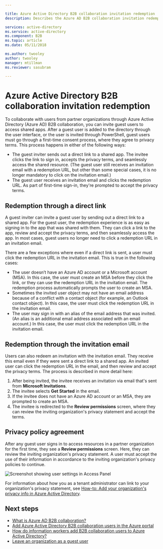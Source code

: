 ```yaml
---

title: Azure Active Directory B2B collaboration invitation redemption | Microsoft Docs
description: Describes the Azure AD B2B collaboration invitation redemption experience for end users, including the agreement to privacy terms.

services: active-directory
ms.service: active-directory
ms.component: B2B
ms.topic: article
ms.date: 05/11/2018

ms.author: twooley
author: twooley
manager: mtillman
ms.reviewer: sasubram

---
```


# Azure Active Directory B2B collaboration invitation redemption

To collaborate with users from partner organizations through Azure Active Directory (Azure AD) B2B collaboration, you can invite guest users to access shared apps. After a guest user is added to the directory through the user interface, or the user is invited through PowerShell, guest users must go through a first-time consent process, where they agree to privacy terms. This process happens in either of the following ways:

- The guest inviter sends out a direct link to a shared app. The invitee clicks the link to sign in, accepts the privacy terms, and seamlessly access the shared resource. (The guest user still receives an invitation email with a redemption URL, but other than some special cases, it is no longer mandatory to click on the invitation email.)  
- The guest user receives an invitation email and clicks the redemption URL. As part of first-time sign-in, they're prompted to accept the privacy terms.

## Redemption through a direct link

A guest inviter can invite a guest user by sending out a direct link to a shared app. For the guest user, the redemption experience is as easy as signing in to the app that was shared with them. They can click a link to the app, review and accept the privacy terms, and then seamlessly access the app. In most cases, guest users no longer need to click a redemption URL in an invitation email.
 
There are a few exceptions where even if a direct link is sent, a user must click the redemption URL in the invitation email. This is true in the following cases:

- The user doesn’t have an Azure AD account or a Microsoft account (MSA). In this case, the user must create an MSA before they click the link, or they can use the redemption URL in the invitation email. The redemption process automatically prompts the user to create an MSA.
- Sometimes the invited user object may not have an email address because of a conflict with a contact object (for example, an Outlook contact object). In this case, the user must click the redemption URL in the invitation email.
- The user may sign in with an alias of the email address that was invited. (An alias is an additional email address associated with an email account.) In this case, the user must click the redemption URL in the invitation email.

## Redemption through the invitation email

Users can also redeem an invitation with the invitation email. They receive this email even if they were sent a direct link to a shared app. An invited user can click the redemption URL in the email, and then review and accept the privacy terms. The process is described in more detail here:

1.	After being invited, the invitee receives an invitation via email that's sent from **Microsoft Invitations**.
2.	The invitee selects **Get Started** in the email.
3.	If the invitee does not have an Azure AD account or an MSA, they are prompted to create an MSA.
4.	The invitee is redirected to the **Review permissions** screen, where they can review the inviting organization's privacy statement and accept the terms.

## Privacy policy agreement

After any guest user signs in to access resources in a partner organization for the first time, they see a **Review permissions** screen. Here, they can review the inviting organization's privacy statement. A user must accept the use of their information in accordance to the inviting organization's privacy policies to continue.

![Screenshot showing user settings in Access Panel](media/active-directory-b2b-redemption-experience/ConsentScreen.png) 

For information about how you as a tenant administrator can link to your organization's privacy statement, see [How-to: Add your organization's privacy info in Azure Active Directory](https://aka.ms/adprivacystatement).

## Next steps

- [What is Azure AD B2B collaboration?](active-directory-b2b-what-is-azure-ad-b2b.md)
- [Add Azure Active Directory B2B collaboration users in the Azure portal](active-directory-b2b-admin-add-users.md)
- [How do information workers add B2B collaboration users to Azure Active Directory?](active-directory-b2b-iw-add-users.md)
- [Leave an organization as a guest user](active-directory-b2b-leave-the-organization.md)